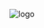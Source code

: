 
![logo](https://user-images.githubusercontent.com/8418700/212628083-8df7cfbb-af15-4a54-a622-b1cb685d09e6.png)
